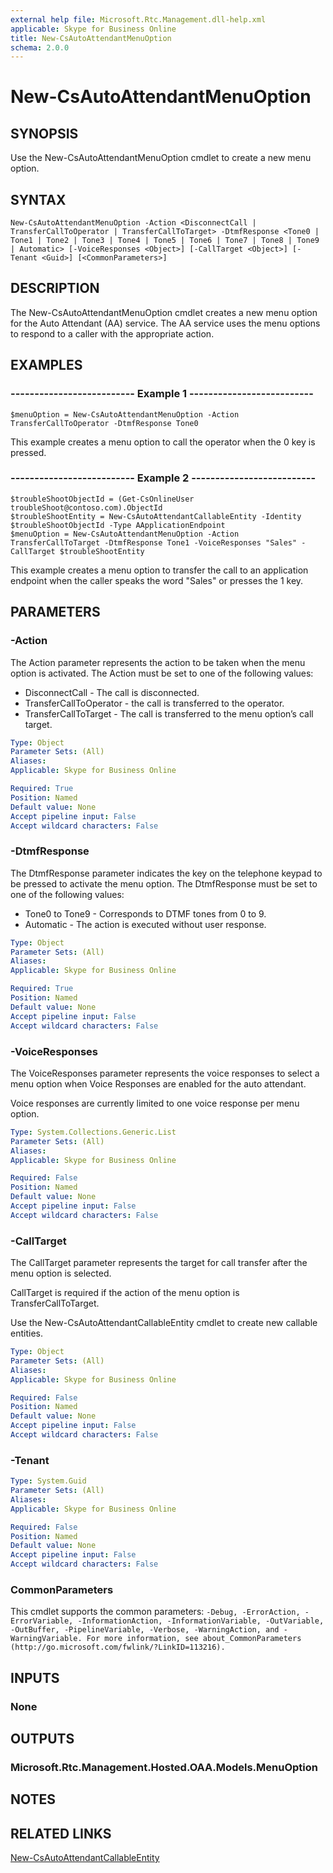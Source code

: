 ```yaml
---
external help file: Microsoft.Rtc.Management.dll-help.xml
applicable: Skype for Business Online
title: New-CsAutoAttendantMenuOption
schema: 2.0.0
---
```


# New-CsAutoAttendantMenuOption

## SYNOPSIS
Use the New-CsAutoAttendantMenuOption cmdlet to create a new menu option.

## SYNTAX

```
New-CsAutoAttendantMenuOption -Action <DisconnectCall | TransferCallToOperator | TransferCallToTarget> -DtmfResponse <Tone0 | Tone1 | Tone2 | Tone3 | Tone4 | Tone5 | Tone6 | Tone7 | Tone8 | Tone9 | Automatic> [-VoiceResponses <Object>] [-CallTarget <Object>] [-Tenant <Guid>] [<CommonParameters>]
```

## DESCRIPTION
The New-CsAutoAttendantMenuOption cmdlet creates a new menu option for the Auto Attendant (AA) service. The AA service uses the menu options to respond to a caller with the appropriate action.


## EXAMPLES

### -------------------------- Example 1 --------------------------
```
$menuOption = New-CsAutoAttendantMenuOption -Action TransferCallToOperator -DtmfResponse Tone0
```

This example creates a menu option to call the operator when the 0 key is pressed.

### -------------------------- Example 2 --------------------------
```
$troubleShootObjectId = (Get-CsOnlineUser troubleShoot@contoso.com).ObjectId
$troubleShootEntity = New-CsAutoAttendantCallableEntity -Identity $troubleShootObjectId -Type AApplicationEndpoint
$menuOption = New-CsAutoAttendantMenuOption -Action TransferCallToTarget -DtmfResponse Tone1 -VoiceResponses "Sales" -CallTarget $troubleShootEntity
```

This example creates a menu option to transfer the call to an application endpoint when the caller speaks the word "Sales" or presses the 1 key.


## PARAMETERS

### -Action
The Action parameter represents the action to be taken when the menu option is activated. The Action must be set to one of the following values:

- DisconnectCall - The call is disconnected.
- TransferCallToOperator - the call is transferred to the operator.
- TransferCallToTarget - The call is transferred to the menu option’s call target.

```yaml
Type: Object
Parameter Sets: (All)
Aliases:
Applicable: Skype for Business Online

Required: True
Position: Named
Default value: None
Accept pipeline input: False
Accept wildcard characters: False
```

### -DtmfResponse
The DtmfResponse parameter indicates the key on the telephone keypad to be pressed to activate the menu option. The DtmfResponse must be set to one of the following values:

- Tone0 to Tone9 - Corresponds to DTMF tones from 0 to 9.
- Automatic - The action is executed without user response.


```yaml
Type: Object
Parameter Sets: (All)
Aliases:
Applicable: Skype for Business Online

Required: True
Position: Named
Default value: None
Accept pipeline input: False
Accept wildcard characters: False
```

### -VoiceResponses
The VoiceResponses parameter represents the voice responses to select a menu option when Voice Responses are enabled for the auto attendant.

Voice responses are currently limited to one voice response per menu option.


```yaml
Type: System.Collections.Generic.List
Parameter Sets: (All)
Aliases:
Applicable: Skype for Business Online

Required: False
Position: Named
Default value: None
Accept pipeline input: False
Accept wildcard characters: False
```

### -CallTarget
The CallTarget parameter represents the target for call transfer after the menu option is selected.

CallTarget is required if the action of the menu option is TransferCallToTarget.

Use the New-CsAutoAttendantCallableEntity cmdlet to create new callable entities.


```yaml
Type: Object
Parameter Sets: (All)
Aliases:
Applicable: Skype for Business Online

Required: False
Position: Named
Default value: None
Accept pipeline input: False
Accept wildcard characters: False
```

### -Tenant

```yaml
Type: System.Guid
Parameter Sets: (All)
Aliases:
Applicable: Skype for Business Online

Required: False
Position: Named
Default value: None
Accept pipeline input: False
Accept wildcard characters: False
```

### CommonParameters
This cmdlet supports the common parameters: `-Debug, -ErrorAction, -ErrorVariable, -InformationAction, -InformationVariable, -OutVariable, -OutBuffer, -PipelineVariable, -Verbose, -WarningAction, and -WarningVariable. For more information, see about_CommonParameters (http://go.microsoft.com/fwlink/?LinkID=113216).`

## INPUTS

### None


## OUTPUTS

### Microsoft.Rtc.Management.Hosted.OAA.Models.MenuOption


## NOTES

## RELATED LINKS

[New-CsAutoAttendantCallableEntity](New-CsAutoAttendantCallableEntity.md)
